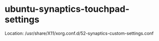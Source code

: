 ubuntu-synaptics-touchpad-settings
==================================

Location:
/usr/share/X11/xorg.conf.d/52-synaptics-custom-settings.conf